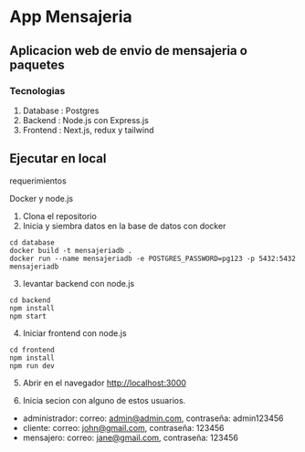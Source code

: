 # App Mensajeria

## Aplicacion web de envio de mensajeria o paquetes

### Tecnologias

1. Database : Postgres
2. Backend : Node.js con Express.js
3. Frontend : Next.js, redux y tailwind

## Ejecutar en local 

requerimientos

Docker y node.js

1. Clona el repositorio 
2. Inicia y siembra datos en la base de datos con docker  
```
cd database
docker build -t mensajeriadb .
docker run --name mensajeriadb -e POSTGRES_PASSWORD=pg123 -p 5432:5432 mensajeriadb
```
3. levantar backend con node.js
```
cd backend
npm install
npm start
```
4. Iniciar frontend con node.js
```
cd frontend
npm install
npm run dev
```
5. Abrir en el navegador [http://localhost:3000](http://localhost:3000)

6. Inicia secion con alguno de estos usuarios.

- administrador: correo: admin@admin.com, contraseña: admin123456
- cliente: correo: john@gmail.com, contraseña: 123456
- mensajero: correo: jane@gmail.com, contraseña: 123456